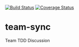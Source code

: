 [![Build Status](https://travis-ci.org/mfalade/team-sync.svg?branch=master)](https://travis-ci.org/mfalade/team-sync)
[![Coverage Status](https://coveralls.io/repos/github/mfalade/team-sync/badge.svg)](https://coveralls.io/github/mfalade/team-sync)
# team-sync
Team TDD Discussion

